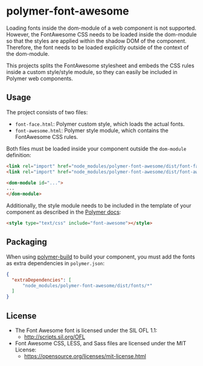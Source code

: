 # polymer-font-awesome
Loading fonts inside the dom-module of a web component is not supported. However, the FontAwesome CSS needs to be loaded inside the dom-module so that the styles are applied within the shadow DOM of the component.
Therefore, the font needs to be loaded explicitly outside of the context of the dom-module.

This projects splits the FontAwesome stylesheet and embeds the CSS rules inside a custom style/style module, so they can easily be included in Polymer web components.

## Usage
The project consists of two files:
* `font-face.html`: Polymer custom style, which loads the actual fonts.
* `font-awesome.html`: Polymer style module, which contains the FontAwesome CSS rules.

Both files must be loaded inside your component outside the `dom-module` definition:
```html
<link rel="import" href="node_modules/polymer-font-awesome/dist/font-face.html">
<link rel="import" href="node_modules/polymer-font-awesome/dist/font-awesome.html">

<dom-module id="...">
...
</dom-module>
```
Additionally, the style module needs to be included in the template of your component as described in the [Polymer docs](https://www.polymer-project.org/2.0/docs/devguide/style-shadow-dom#style-modules):
```html
<style type="text/css" include="font-awesome"></style>
```

## Packaging
When using [polymer-build](https://github.com/Polymer/polymer-build) to build your component, you must add the fonts as extra dependencies in `polymer.json`:
```json
{
  "extraDependencies": [
      "node_modules/polymer-font-awesome/dist/fonts/*"
  ]
}
```

## License
- The Font Awesome font is licensed under the SIL OFL 1.1:
  - http://scripts.sil.org/OFL
- Font Awesome CSS, LESS, and Sass files are licensed under the MIT License:
  - https://opensource.org/licenses/mit-license.html
